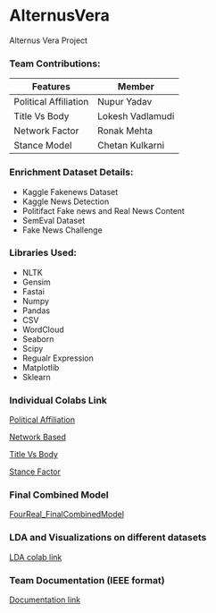 # AlternusVera
Alternus Vera Project

### **Team Contributions:**

|Features  |  Member |
|-----|-----|
| Political Affiliation                         |  Nupur Yadav |  
| Title Vs Body                   |  Lokesh Vadlamudi  |  
|   Network Factor                           |  Ronak Mehta 
| Stance Model                 |  Chetan Kulkarni |  


### **Enrichment Dataset Details:**

- Kaggle Fakenews Dataset
- Kaggle News Detection
- Politifact Fake news and Real News Content
- SemEval Dataset
- Fake News Challenge


### **Libraries Used:**

- NLTK 
- Gensim 
- Fastai
- Numpy
- Pandas
- CSV
- WordCloud
- Seaborn
- Scipy
- Regualr Expression
- Matplotlib
- Sklearn 

### **Individual Colabs Link**

[Political Affiliation](https://github.com/nupursjsu/AlternusVera/blob/master/Political_Affiliation_NupurYadav(2).ipynb)

[Network Based](https://github.com/nupursjsu/AlternusVera/blob/master/Alternus_Vera_Network_Based.ipynb)

[Title Vs Body](https://github.com/nupursjsu/AlternusVera/blob/master/LokiFinalSprint4AV.ipynb)

[Stance Factor](https://github.com/nupursjsu/AlternusVera/blob/master/Stance_To_Fakeness.ipynb)

### **Final Combined Model**

[FourReal_FinalCombinedModel](https://github.com/nupursjsu/AlternusVera/blob/master/FourReal_AV_FinalCombinedModel.ipynb)

### **LDA and Visualizations on different datasets**

[LDA colab link](https://github.com/nupursjsu/AlternusVera/blob/master/Topic_Modeling_Visualizations_for_Alternus_Vera.ipynb)

### **Team Documentation (IEEE format)**

[Documentation link](https://github.com/nupursjsu/AlternusVera/blob/master/AlternusVera_FourReal.docx)


